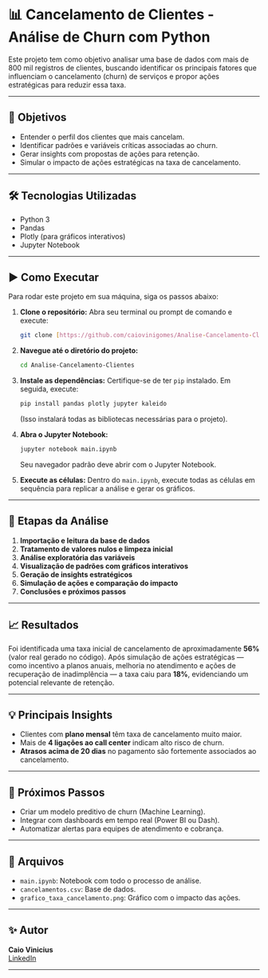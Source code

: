 # 📊 Cancelamento de Clientes - Análise de Churn com Python

Este projeto tem como objetivo analisar uma base de dados com mais de 800 mil registros de clientes, buscando identificar os principais fatores que influenciam o cancelamento (churn) de serviços e propor ações estratégicas para reduzir essa taxa.

---

## 🎯 Objetivos

- Entender o perfil dos clientes que mais cancelam.
- Identificar padrões e variáveis críticas associadas ao churn.
- Gerar insights com propostas de ações para retenção.
- Simular o impacto de ações estratégicas na taxa de cancelamento.

---

## 🛠️ Tecnologias Utilizadas

- Python 3
- Pandas
- Plotly (para gráficos interativos)
- Jupyter Notebook

---

## ▶️ Como Executar

Para rodar este projeto em sua máquina, siga os passos abaixo:

1.  **Clone o repositório:**
    Abra seu terminal ou prompt de comando e execute:
    ```bash
    git clone [https://github.com/caiovinigomes/Analise-Cancelamento-Clientes](https://github.com/caiovinigomes/Analise-Cancelamento-Clientes)
    ```

2.  **Navegue até o diretório do projeto:**
    ```bash
    cd Analise-Cancelamento-Clientes
    ```

3.  **Instale as dependências:**
    Certifique-se de ter `pip` instalado. Em seguida, execute:
    ```bash
    pip install pandas plotly jupyter kaleido
    ```
    (Isso instalará todas as bibliotecas necessárias para o projeto).

4.  **Abra o Jupyter Notebook:**
    ```bash
    jupyter notebook main.ipynb
    ```
    Seu navegador padrão deve abrir com o Jupyter Notebook.

5.  **Execute as células:**
    Dentro do `main.ipynb`, execute todas as células em sequência para replicar a análise e gerar os gráficos.

---

## 🔎 Etapas da Análise

1. **Importação e leitura da base de dados**
2. **Tratamento de valores nulos e limpeza inicial**
3. **Análise exploratória das variáveis**
4. **Visualização de padrões com gráficos interativos**
5. **Geração de insights estratégicos**
6. **Simulação de ações e comparação do impacto**
7. **Conclusões e próximos passos**

---

## 📈 Resultados

Foi identificada uma taxa inicial de cancelamento de aproximadamente **56%** (valor real gerado no código). Após simulação de ações estratégicas — como incentivo a planos anuais, melhoria no atendimento e ações de recuperação de inadimplência — a taxa caiu para **18%**, evidenciando um potencial relevante de retenção.

---

## 💡 Principais Insights

- Clientes com **plano mensal** têm taxa de cancelamento muito maior.
- Mais de **4 ligações ao call center** indicam alto risco de churn.
- **Atrasos acima de 20 dias** no pagamento são fortemente associados ao cancelamento.

---

## 🔁 Próximos Passos

- Criar um modelo preditivo de churn (Machine Learning).
- Integrar com dashboards em tempo real (Power BI ou Dash).
- Automatizar alertas para equipes de atendimento e cobrança.

---

## 📂 Arquivos

- `main.ipynb`: Notebook com todo o processo de análise.
- `cancelamentos.csv`: Base de dados.
- `grafico_taxa_cancelamento.png`: Gráfico com o impacto das ações.

---

## ✨ Autor

**Caio Vinicius**  
[LinkedIn](https://www.linkedin.com/in/caiovinicius-gomes/)

---
